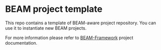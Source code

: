 # BEAM project template

This repo contains a template of BEAM-aware project repository. You can use it to instantiate new BEAM projects.

For more information please refer to [BEAM-Framework](https://github.com/inFullMobile/BEAM-Framework) project documentation.